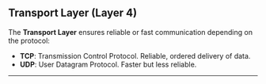 ## Transport Layer (Layer 4)

The **Transport Layer** ensures reliable or fast communication depending on the protocol:
- **TCP**: Transmission Control Protocol. Reliable, ordered delivery of data.
- **UDP**: User Datagram Protocol. Faster but less reliable.

---
